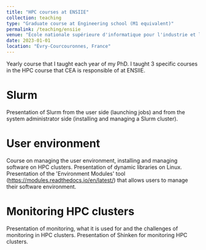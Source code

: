 ```yaml
---
title: "HPC courses at ENSIIE"
collection: teaching
type: "Graduate course at Engineering school (M1 equivalent)"
permalink: /teaching/ensiie
venue: "École nationale supérieure d'informatique pour l'industrie et l'entreprise (ENSIIE)"
date: 2023-01-01
location: "Évry-Courcouronnes, France"
---
```


Yearly course that I taught each year of my PhD.
I taught 3 specific courses in the HPC course that CEA is responsible of at ENSIIE.

Slurm
======
Presentation of Slurm from the user side (launching jobs) and from the system administrator side (installing and 
managing a Slurm cluster).

User environment
======
Course on managing the user environment, installing and managing software on HPC clusters.
Presentation of dynamic libraries on Linux. Presentation of the 'Environment Modules' tool (https://modules.readthedocs.io/en/latest/) that allows users to manage their software environment. 

Monitoring HPC clusters 
======
Presentation of monitoring, what it is used for and the challenges of monitoring in HPC clusters.
Presentation of Shinken for monitoring HPC clusters.